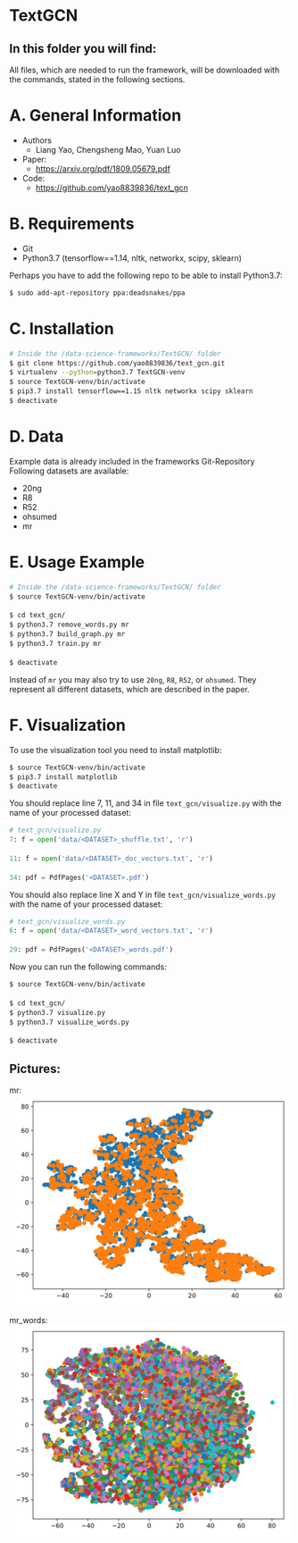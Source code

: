 # TextGCN

## In this folder you will find: 
All files, which are needed to run the framework, will be downloaded with the commands, stated in the following sections. 



# A. General Information
- Authors
  - Liang Yao, Chengsheng Mao, Yuan Luo
- Paper: 
  - https://arxiv.org/pdf/1809.05679.pdf
- Code: 
  - https://github.com/yao8839836/text_gcn



# B. Requirements
 - Git
 - Python3.7 (tensorflow==1.14, nltk, networkx, scipy, sklearn)

Perhaps you have to add the following repo to be able to install Python3.7:
```bash
$ sudo add-apt-repository ppa:deadsnakes/ppa
```


# C. Installation
```bash
# Inside the /data-science-frameworks/TextGCN/ folder
$ git clone https://github.com/yao8839836/text_gcn.git
$ virtualenv --python=python3.7 TextGCN-venv
$ source TextGCN-venv/bin/activate
$ pip3.7 install tensorflow==1.15 nltk networkx scipy sklearn
$ deactivate
```



# D. Data
Example data is already included in the frameworks Git-Repository
Following datasets are available: 
- 20ng 
- R8 
- R52 
- ohsumed 
- mr



# E. Usage Example
```bash
# Inside the /data-science-frameworks/TextGCN/ folder
$ source TextGCN-venv/bin/activate

$ cd text_gcn/
$ python3.7 remove_words.py mr
$ python3.7 build_graph.py mr
$ python3.7 train.py mr

$ deactivate
```

Instead of `mr` you may also try to use `20ng`, `R8`, `R52`, or `ohsumed`. They represent all different datasets, which are described in the paper. 



# F. Visualization
To use the visualization tool you need to install matplotlib: 


```bash
$ source TextGCN-venv/bin/activate
$ pip3.7 install matplotlib
$ deactivate
```

You should replace line 7, 11, and 34 in file `text_gcn/visualize.py` with the name of your processed dataset: 

```python
# text_gcn/visualize.py
7: f = open('data/<DATASET>_shuffle.txt', 'r')

11: f = open('data/<DATASET>_doc_vectors.txt', 'r')

34: pdf = PdfPages('<DATASET>.pdf')
```

You should also replace line X and Y in file `text_gcn/visualize_words.py` with the name of your processed dataset: 

```python
# text_gcn/visualize_words.py
6: f = open('data/<DATASET>_word_vectors.txt', 'r')

29: pdf = PdfPages('<DATASET>_words.pdf')
```

Now you can run the following commands: 
```bash
$ source TextGCN-venv/bin/activate

$ cd text_gcn/
$ python3.7 visualize.py
$ python3.7 visualize_words.py

$ deactivate
```

## Pictures:
mr:
![](mr.png)

mr_words:
![](mr_words.png)
